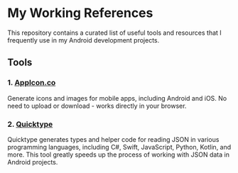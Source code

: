 # My Working References

This repository contains a curated list of useful tools and resources that I frequently use in my Android development projects.

## Tools

### 1. [AppIcon.co](https://www.appicon.co/#image-sets)
Generate icons and images for mobile apps, including Android and iOS. No need to upload or download - works directly in your browser.

### 2. [Quicktype](https://app.quicktype.io/)
Quicktype generates types and helper code for reading JSON in various programming languages, including C#, Swift, JavaScript, Python, Kotlin, and more. This tool greatly speeds up the process of working with JSON data in Android projects.
